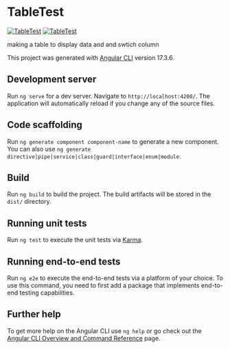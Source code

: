 # TableTest

[![TableTest](https://github.com/kottaboung/dashboard-app/actions/workflows/pages/pages-build-deployment/badge.svg)](https://github.com/kottaboung/dashboard-app/actions/workflows/pages/pages-build-deployment)
[![TableTest](https://github.com/kottaboung/dashboard-app/deployments/Production/badge.svg)](https://github.com/kottaboung/dashboard-app/deployments/Production)

making a table to display data and and swtich column 

This project was generated with [Angular CLI](https://github.com/angular/angular-cli) version 17.3.6.

## Development server

Run `ng serve` for a dev server. Navigate to `http://localhost:4200/`. The application will automatically reload if you change any of the source files.

## Code scaffolding

Run `ng generate component component-name` to generate a new component. You can also use `ng generate directive|pipe|service|class|guard|interface|enum|module`.

## Build

Run `ng build` to build the project. The build artifacts will be stored in the `dist/` directory.

## Running unit tests

Run `ng test` to execute the unit tests via [Karma](https://karma-runner.github.io).

## Running end-to-end tests

Run `ng e2e` to execute the end-to-end tests via a platform of your choice. To use this command, you need to first add a package that implements end-to-end testing capabilities.

## Further help

To get more help on the Angular CLI use `ng help` or go check out the [Angular CLI Overview and Command Reference](https://angular.io/cli) page.
